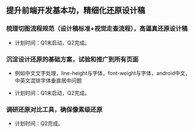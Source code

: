 ## 提升前端开发基本功，精细化还原设计稿


### 梳理切图流程规范（设计稿标准+视觉走查流程），高逼真还原设计稿

* 计划时间：Q1末启动，Q2完成。<!-- .element: class="fragment" data-fragment-index="1" -->


### 沉淀设计还原的基础方案，试验和推广到所有页面

* 例如中文文字处理，line-height与字体，font-weight与字体，android中文，中英文混排字体垂直居中问题<!-- .element: class="fragment" data-fragment-index="1" -->

* 计划时间：Q1末启动，Q2完成。<!-- .element: class="fragment" data-fragment-index="2" -->


### 调研还原对比工具，确保像素级还原

* 计划时间：Q2完成。<!-- .element: class="fragment" data-fragment-index="2" -->


